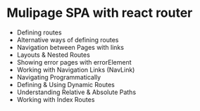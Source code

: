 # Mulipage SPA with react router

- Defining routes
- Alternative ways of defining routes
- Navigation between Pages with links
- Layouts & Nested Routes
- Showing error pages with errorElement
- Working with Navigation Links (NavLink)
- Navigating Programmatically
- Defining & Using Dynamic Routes
- Understanding Relative & Absolute Paths
- Working with Index Routes